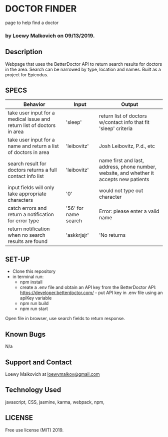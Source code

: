 # DOCTOR FINDER

page to help find a doctor

### by Loewy Malkovich on 09/13/2019.

## Description

Webpage that uses the BetterDoctor API to return search results for doctors in the area. Search can be narrowed by type, location and names. Built as a project for Epicodus. 

## SPECS

| Behavior | Input | Output | 
|-|-|-|
| take user input for a medical issue and return list of doctors in area | 'sleep' | return list of doctors w/contact info that fit 'sleep' criteria| 
| take user input for a name and return a list of doctors in area | 'leibovitz' | Josh Leibovitz, P.d., etc | 
| search result for doctors returns a full contact info list | 'leibovitz' | name first and last, address, phone number, website, and whether it accepts new patients | 
| input fields will only take appropriate characters | '0' | would not type out character | 
| catch errors and return a notification for error type | '56' for name search | Error: please enter a valid name | 
| return notification when no search results are found | 'askkrjsjr' | 'No returns | 


## SET-UP

 - Clone this repository
 - in terminal run:
    - npm install
    - create a .env file and obtain an API key from the BetterDoctor API: https://developer.betterdoctor.com/ - put API key in .env file using an apiKey variable
    - npm run build
    - npm run start

Open file in browser, use search fields to return response.

## Known Bugs

N/a

## Support and Contact

Loewy Malkovich at loewymalkov@gmail.com


## Technology Used

javascript, CSS, jasmine, karma, webpack, npm, 

## LICENSE

Free use license (MIT) 2019.
